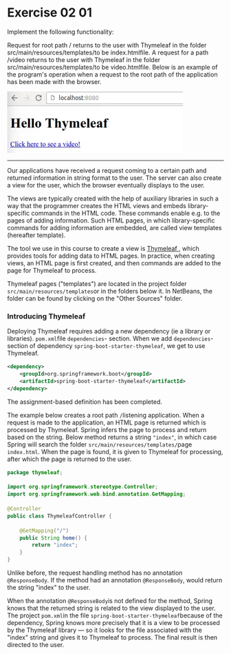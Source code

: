 # Exercise 02 01

Implement the following functionality:

Request for root path / returns to the user with Thymeleaf in the folder src/main/resources/templates/to be index.htmlfile.
A request for a path /video returns to the user with Thymeleaf in the folder src/main/resources/templates/to be video.htmlfile.
Below is an example of the program's operation when a request to the root path of the application has been made with the browser.

![](assets/20231021_210958_hellothymeleaf.webp)

---


Our applications have received a request coming to a
certain path and returned information in string format to the user.  The
server can also create a view for the user, which the browser
eventually displays to the user.

The views are
typically created with the help of auxiliary libraries in such a way
that the programmer creates the HTML views and embeds library-specific
commands in the HTML code.  These commands enable e.g.  to the pages of
adding information.  Such HTML pages, in which library-specific commands
for adding information are embedded, are called view templates
(hereafter template).

The tool we use in this course to create a view is [ Thymeleaf ](http://www.thymeleaf.org/)
, which provides tools for adding data to HTML pages.   In practice,
when creating views, an HTML page is first created, and then commands
are added to the page for Thymeleaf to process.

Thymeleaf pages ("templates") are located in the project folder `src/main/resources/templates`or in the folders below it.  In NetBeans, the folder can be found by clicking on the "Other Sources" folder.

### Introducing Thymeleaf

Deploying Thymeleaf requires adding a new dependency (ie a library or libraries). `pom.xml`file `dependencies`- section.  When we add `dependencies`-section of dependency `spring-boot-starter-thymeleaf`, we get to use Thymeleaf.

```xml
<dependency>
    <groupId>org.springframework.boot</groupId>
    <artifactId>spring-boot-starter-thymeleaf</artifactId>
</dependency>
```

The assignment-based definition has been completed.

The example below creates a root path `/`listening
application.  When a request is made to the application, an HTML page
is returned which is processed by Thymeleaf.  Spring infers the page to
process and return based on the string.  Below method returns a string `"index"`, in which case Spring will search the folder `src/main/resources/templates/`page `index.html`.  When the page is found, it is given to Thymeleaf for processing, after which the page is returned to the user.

```java
package thymeleaf;

import org.springframework.stereotype.Controller;
import org.springframework.web.bind.annotation.GetMapping;

@Controller
public class ThymeleafController {

    @GetMapping("/")
    public String home() {
        return "index";
    }
}
```

Unlike before, the request handling method has no annotation `@ResponseBody`.  If the method had an annotation `@ResponseBody`, would return the string "index" to the user.

When the annotation `@ResponseBody`is not defined for the method, Spring knows that the returned string is related to the view displayed to the user.  The project `pom.xml`in the file `spring-boot-starter-thymeleaf`because
of the dependency, Spring knows more precisely that it is a view to be
processed by the Thymeleaf library — so it looks for the file associated
with the "index" string and gives it to Thymeleaf to process.  The
final result is then directed to the user.
